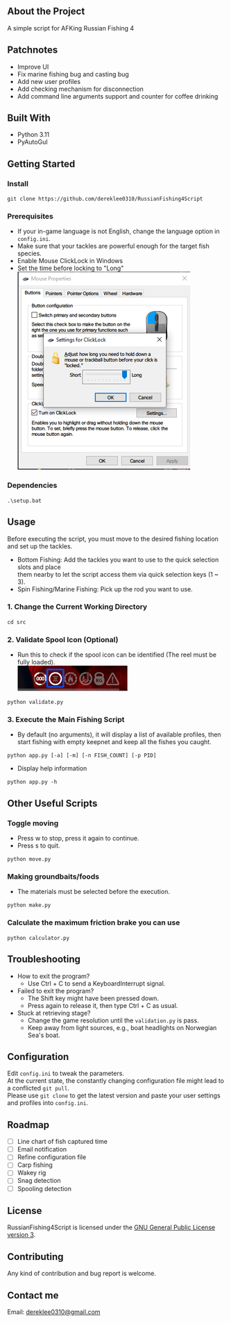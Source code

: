 ## About the Project
A simple script for AFKing Russian Fishing 4 

## Patchnotes
- Improve UI
- Fix marine fishing bug and casting bug
- Add new user profiles
- Add checking mechanism for disconnection
- Add command line arguments support and counter for coffee drinking


## Built With
* Python 3.11 
* PyAutoGuI
  
## Getting Started
### Install
```
git clone https://github.com/dereklee0310/RussianFishing4Script
```
### Prerequisites
- If your in-game language is not English, change the language option in `config.ini`.
- Make sure that your tackles are powerful enough for the target fish species.
- Enable Mouse ClickLock in Windows  
- Set the time before locking to "Long"  
![ClickLock](/static/readme/clicklock.png) 

### Dependencies
```
.\setup.bat
```

## Usage
Before executing the script, you must move to the desired fishing location and set up the tackles.
- Bottom Fishing: Add the tackles you want to use to the quick selection slots and place  
them nearby to let the script access them via quick selection keys (1 ~ 3).
- Spin Fishing/Marine Fishing: Pick up the rod you want to use.

### 1. Change the Current Working Directory
```
cd src
```

### 2. Validate Spool Icon (Optional)
- Run this to check if the spool icon can be identified (The reel must be fully loaded).  
![Status](/static/readme/status.png)
```
python validate.py
```

### 3. Execute the Main Fishing Script
- By default (no arguments), it will display a list of available profiles, then start fishing with empty keepnet and keep all the fishes you caught.
```
python app.py [-a] [-m] [-n FISH_COUNT] [-p PID]
```
- Display help information
```
python app.py -h
```
## Other Useful Scripts
### Toggle moving
- Press w to stop, press it again to continue.
- Press s to quit.
```
python move.py
```

### Making groundbaits/foods 
- The materials must be selected before the execution.
```
python make.py
```

### Calculate the maximum friction brake you can use
```
python calculator.py
```

## Troubleshooting
- How to exit the program?
  - Use Ctrl + C to send a KeyboardInterrupt signal.
- Failed to exit the program?
  - The Shift key might have been pressed down.
  - Press again to release it, then type Ctrl + C as usual.  
- Stuck at retrieving stage?
  - Change the game resolution until the `validation.py` is pass.
  - Keep away from light sources, e.g., boat headlights on Norwegian Sea's boat.

## Configuration
Edit `config.ini` to tweak the parameters.  
At the current state, the constantly changing configuration file might lead to a conflicted `git pull`.    
Please use `git clone` to get the latest version and paste your user settings and profiles into `config.ini`.

## Roadmap
- [ ] Line chart of fish captured time
- [ ] Email notification
- [ ] Refine configuration file 
- [ ] Carp fishing
- [ ] Wakey rig
- [ ] Snag detection
- [ ] Spooling detection

## License
RussianFishing4Script is licensed under the [GNU General Public License version 3](LICENSE).

## Contributing 
Any kind of contribution and bug report is welcome.
## Contact me
Email: dereklee0310@gmail.com 
